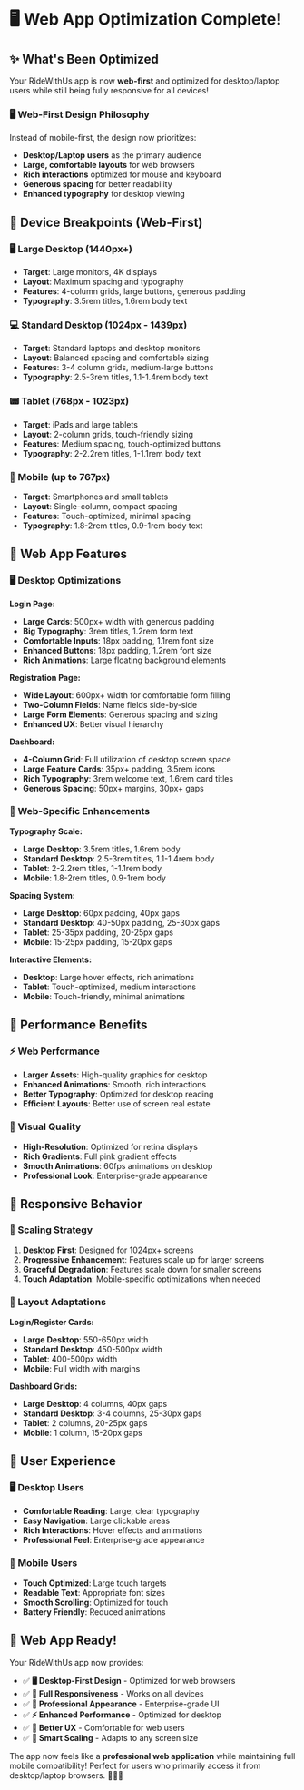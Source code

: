 # 🖥️ Web App Optimization Complete!

## ✨ What's Been Optimized

Your RideWithUs app is now **web-first** and optimized for desktop/laptop users while still being fully responsive for all devices!

### **🖥️ Web-First Design Philosophy**

Instead of mobile-first, the design now prioritizes:
- **Desktop/Laptop users** as the primary audience
- **Large, comfortable layouts** for web browsers
- **Rich interactions** optimized for mouse and keyboard
- **Generous spacing** for better readability
- **Enhanced typography** for desktop viewing

## 🎯 Device Breakpoints (Web-First)

### **🖥️ Large Desktop (1440px+)**
- **Target**: Large monitors, 4K displays
- **Layout**: Maximum spacing and typography
- **Features**: 4-column grids, large buttons, generous padding
- **Typography**: 3.5rem titles, 1.6rem body text

### **💻 Standard Desktop (1024px - 1439px)**
- **Target**: Standard laptops and desktop monitors
- **Layout**: Balanced spacing and comfortable sizing
- **Features**: 3-4 column grids, medium-large buttons
- **Typography**: 2.5-3rem titles, 1.1-1.4rem body text

### **📟 Tablet (768px - 1023px)**
- **Target**: iPads and large tablets
- **Layout**: 2-column grids, touch-friendly sizing
- **Features**: Medium spacing, touch-optimized buttons
- **Typography**: 2-2.2rem titles, 1-1.1rem body text

### **📱 Mobile (up to 767px)**
- **Target**: Smartphones and small tablets
- **Layout**: Single-column, compact spacing
- **Features**: Touch-optimized, minimal spacing
- **Typography**: 1.8-2rem titles, 0.9-1rem body text

## 🎨 Web App Features

### **🖥️ Desktop Optimizations**

**Login Page:**
- **Large Cards**: 500px+ width with generous padding
- **Big Typography**: 3rem titles, 1.2rem form text
- **Comfortable Inputs**: 18px padding, 1.1rem font size
- **Enhanced Buttons**: 18px padding, 1.2rem font size
- **Rich Animations**: Large floating background elements

**Registration Page:**
- **Wide Layout**: 600px+ width for comfortable form filling
- **Two-Column Fields**: Name fields side-by-side
- **Large Form Elements**: Generous spacing and sizing
- **Enhanced UX**: Better visual hierarchy

**Dashboard:**
- **4-Column Grid**: Full utilization of desktop screen space
- **Large Feature Cards**: 35px+ padding, 3.5rem icons
- **Rich Typography**: 3rem welcome text, 1.6rem card titles
- **Generous Spacing**: 50px+ margins, 30px+ gaps

### **🎯 Web-Specific Enhancements**

**Typography Scale:**
- **Large Desktop**: 3.5rem titles, 1.6rem body
- **Standard Desktop**: 2.5-3rem titles, 1.1-1.4rem body
- **Tablet**: 2-2.2rem titles, 1-1.1rem body
- **Mobile**: 1.8-2rem titles, 0.9-1rem body

**Spacing System:**
- **Large Desktop**: 60px padding, 40px gaps
- **Standard Desktop**: 40-50px padding, 25-30px gaps
- **Tablet**: 25-35px padding, 20-25px gaps
- **Mobile**: 15-25px padding, 15-20px gaps

**Interactive Elements:**
- **Desktop**: Large hover effects, rich animations
- **Tablet**: Touch-optimized, medium interactions
- **Mobile**: Touch-friendly, minimal animations

## 🚀 Performance Benefits

### **⚡ Web Performance**
- **Larger Assets**: High-quality graphics for desktop
- **Enhanced Animations**: Smooth, rich interactions
- **Better Typography**: Optimized for desktop reading
- **Efficient Layouts**: Better use of screen real estate

### **🎨 Visual Quality**
- **High-Resolution**: Optimized for retina displays
- **Rich Gradients**: Full pink gradient effects
- **Smooth Animations**: 60fps animations on desktop
- **Professional Look**: Enterprise-grade appearance

## 📱 Responsive Behavior

### **🔄 Scaling Strategy**
1. **Desktop First**: Designed for 1024px+ screens
2. **Progressive Enhancement**: Features scale up for larger screens
3. **Graceful Degradation**: Features scale down for smaller screens
4. **Touch Adaptation**: Mobile-specific optimizations when needed

### **📐 Layout Adaptations**

**Login/Register Cards:**
- **Large Desktop**: 550-650px width
- **Standard Desktop**: 450-500px width
- **Tablet**: 400-500px width
- **Mobile**: Full width with margins

**Dashboard Grids:**
- **Large Desktop**: 4 columns, 40px gaps
- **Standard Desktop**: 3-4 columns, 25-30px gaps
- **Tablet**: 2 columns, 20-25px gaps
- **Mobile**: 1 column, 15-20px gaps

## 🎯 User Experience

### **🖥️ Desktop Users**
- **Comfortable Reading**: Large, clear typography
- **Easy Navigation**: Large clickable areas
- **Rich Interactions**: Hover effects and animations
- **Professional Feel**: Enterprise-grade appearance

### **📱 Mobile Users**
- **Touch Optimized**: Large touch targets
- **Readable Text**: Appropriate font sizes
- **Smooth Scrolling**: Optimized for touch
- **Battery Friendly**: Reduced animations

## 🎉 Web App Ready!

Your RideWithUs app now provides:

- ✅ **🖥️ Desktop-First Design** - Optimized for web browsers
- ✅ **📱 Full Responsiveness** - Works on all devices
- ✅ **🎨 Professional Appearance** - Enterprise-grade UI
- ✅ **⚡ Enhanced Performance** - Optimized for desktop
- ✅ **🎯 Better UX** - Comfortable for web users
- ✅ **📐 Smart Scaling** - Adapts to any screen size

The app now feels like a **professional web application** while maintaining full mobile compatibility! Perfect for users who primarily access it from desktop/laptop browsers. 🚗💨✨
